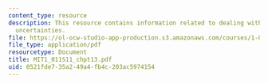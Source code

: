 ```yaml
---
content_type: resource
description: This resource contains information related to dealing with risks and
  uncertainties.
file: https://ol-ocw-studio-app-production.s3.amazonaws.com/courses/1-011-project-evaluation-spring-2011/0521fde735a249a4fb4c203ac5974154_MIT1_011S11_chpt13.pdf
file_type: application/pdf
resourcetype: Document
title: MIT1_011S11_chpt13.pdf
uid: 0521fde7-35a2-49a4-fb4c-203ac5974154
---
```

